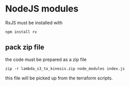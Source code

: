 # NodeJS modules

RxJS must be installed with

    npm install rx
       
## pack zip file

the code must be prepared as a zip file

    zip -r lambda_s3_to_kinesis.zip node_modules index.js

this file will be picked up from the terraform scripts.
